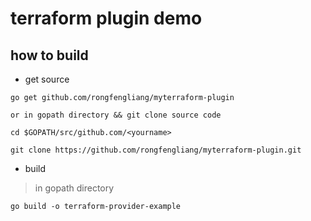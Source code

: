 # terraform plugin demo

## how to build

* get source

```code
go get github.com/rongfengliang/myterraform-plugin

or in gopath directory && git clone source code

cd $GOPATH/src/github.com/<yourname>

git clone https://github.com/rongfengliang/myterraform-plugin.git

```

* build

> in gopath directory

```code
go build -o terraform-provider-example
```